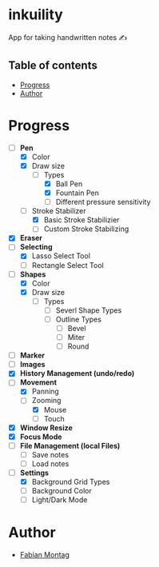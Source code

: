 # inkuility
App for taking handwritten notes :writing_hand:

## Table of contents
* [Progress](#Progress)
* [Author](#Author)

# Progress
- [ ]  **Pen** 
    - [X]  Color
    - [X]  Draw size
        - [ ]  Types
            - [X]  Ball Pen 
            - [X]  Fountain Pen 
            - [ ]  Different pressure sensitivity 
    - [ ]  Stroke Stabilizer 
        - [X]  Basic Stroke Stabilizier 
        - [ ]  Custom Stroke Stabilizing 
- [X]  **Eraser** 
- [ ]  **Selecting** 
    - [X]  Lasso Select Tool 
    - [ ]  Rectangle Select Tool
- [ ]  **Shapes**
    -  [X] Color
    -  [X] Draw size 
        - [ ]  Types
             - [ ]  Severl Shape Types
             - [ ]  Outline Types
                 - [ ]  Bevel
                 - [ ]  Miter
                 - [ ]  Round
- [ ]  **Marker** 
- [ ]  **Images** 
- [X]  **History Management (undo/redo)** 
- [ ]  **Movement**
    - [X]  Panning
    - [ ]  Zooming
        - [X]  Mouse 
        - [ ]  Touch 
- [X]  **Window Resize**
- [X]  **Focus Mode**
- [ ]  **File Management (local Files)** 
    - [ ]  Save notes 
    - [ ]  Load notes
- [ ]  **Settings**
    - [X]  Background Grid Types 
    - [ ]  Background Color 
    - [ ]  Light/Dark Mode 

# Author
* [Fabian Montag](https://github.com/fabianmontag)
